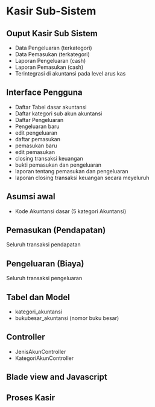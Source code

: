 # Kasir Sub-Sistem

## Ouput Kasir Sub Sistem
- Data Pengeluaran (terkategori)
- Data Pemasukan (terkategori)
- Laporan Pengeluaran (cash)
- Laporan Pemasukan (cash)
- Terintegrasi di akuntansi pada level arus kas

## Interface Pengguna
- Daftar Tabel dasar akuntansi
- Daftar kategori sub akun akuntansi
- Daftar Pengeluaran
- Pengeluaran baru
- edit pengeluaran
- daftar pemasukan
- pemasukan baru
- edit pemasukan
- closing transaksi keuangan
- bukti pemasukan dan pengeluaran
- laporan tentang pemasukan dan pengeluaran
- laporan closing transaksi keuangan secara meyeluruh

## Asumsi awal
- Kode Akuntansi dasar (5 kategori Akuntansi)

## Pemasukan (Pendapatan)
<p>Seluruh transaksi pendapatan</p>

## Pengeluaran (Biaya)
<p>Seluruh transaksi pengeluaran</p>

## Tabel dan Model
- kategori_akuntansi
- bukubesar_akuntansi (nomor buku besar)

## Controller
- JenisAkunController
- KategoriAkunController

## Blade view and Javascript

## Proses Kasir
